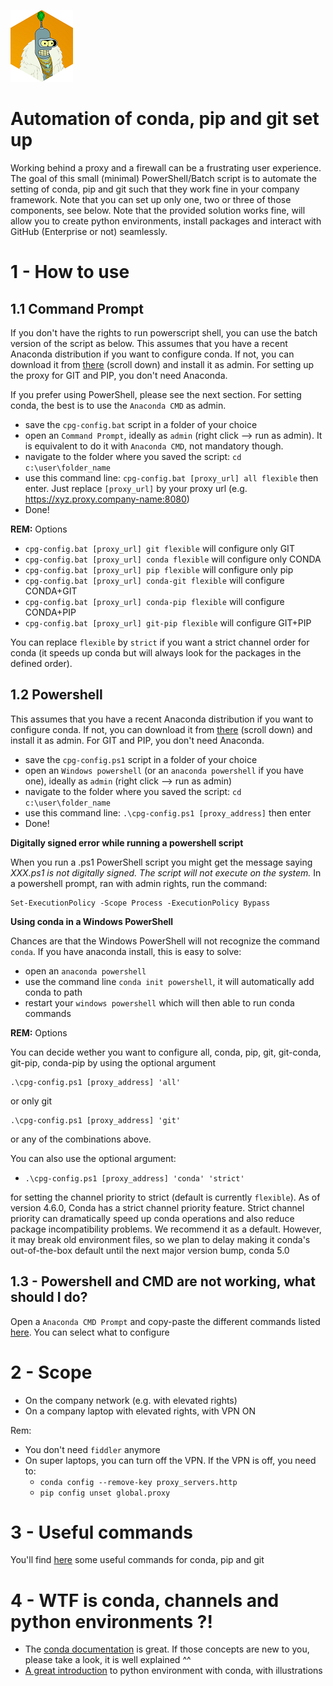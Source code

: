 ![Avatar](bender_hex_mini.png)

# Automation of conda, pip and git set up

Working behind a proxy and a firewall can be a frustrating user experience. The goal of this small (minimal) PowerShell/Batch script is to automate the setting of conda, pip and git such that they work fine in your company framework. Note that you can set up only one, two or three of those components, see below.
Note that the provided solution works fine, will allow you to create python environments, install packages and interact with GitHub (Enterprise or not) seamlessly.


# 1 - How to use

## 1.1 Command Prompt

If you don't have the rights to run powerscript shell, you can use the batch version of the script as below. This assumes that you have a recent Anaconda distribution if you want to configure conda. If not, you can download it from [there](https://www.anaconda.com/products/individual) (scroll down) and install it as admin. For setting up the proxy for GIT and PIP, you don't need Anaconda.

If you prefer using PowerShell, please see the next section. For setting conda, the best is to use the `Anaconda CMD` as admin.

 - save the `cpg-config.bat` script in a folder of your choice
 - open an `Command Prompt`, ideally as `admin` (right click --> run as admin). It is equivalent to do it with `Anaconda CMD`, not mandatory though.
 - navigate to the folder where you saved the script: `cd c:\user\folder_name`
 - use this command line: `cpg-config.bat [proxy_url] all flexible` then enter. Just replace `[proxy_url]` by your proxy url (e.g. https://xyz.proxy.company-name:8080) 
 - Done!

**REM:** Options
 - `cpg-config.bat [proxy_url] git flexible` will configure only GIT
 - `cpg-config.bat [proxy_url] conda flexible` will configure only CONDA
 - `cpg-config.bat [proxy_url] pip flexible` will configure only pip
 - `cpg-config.bat [proxy_url] conda-git flexible` will configure CONDA+GIT
 - `cpg-config.bat [proxy_url] conda-pip flexible` will configure CONDA+PIP
 - `cpg-config.bat [proxy_url] git-pip flexible` will configure GIT+PIP

 You can replace `flexible` by `strict` if you want a strict channel order for conda (it speeds up conda but will always look for the packages in the defined order).

## 1.2 Powershell
This assumes that you have a recent Anaconda distribution if you want to configure conda. If not, you can download it from [there](https://www.anaconda.com/products/individual) (scroll down) and install it as admin. For GIT and PIP, you don't need Anaconda.

 - save the `cpg-config.ps1` script in a folder of your choice
 - open an `Windows powershell` (or an `anaconda powershell` if you have one), ideally as `admin` (right click --> run as admin)
 - navigate to the folder where you saved the script: `cd c:\user\folder_name`
 - use this command line: `.\cpg-config.ps1 [proxy_address]` then enter
 - Done!

**Digitally signed error while running a powershell script**

When you run a .ps1 PowerShell script you might get the message saying *XXX.ps1 is not digitally signed. The script will not execute on the system.* In a powershell prompt, ran with admin rights, run the command:

```shell
Set-ExecutionPolicy -Scope Process -ExecutionPolicy Bypass
```

**Using conda in a Windows PowerShell**

Chances are that the Windows PowerShell will not recognize the command `conda`. If you have anaconda install, this is easy to solve:

 - open an `anaconda powershell`
 - use the command line `conda init powershell`, it will automatically add conda to path
 - restart your `windows powershell` which will then able to run conda commands



**REM:** Options

You can decide wether you want to configure all, conda, pip, git, git-conda, git-pip, conda-pip by using the optional argument

```shell
.\cpg-config.ps1 [proxy_address] 'all'
```

or only git

```shell
.\cpg-config.ps1 [proxy_address] 'git'
```

or any of the combinations above.

You can also use the optional argument:

 - `.\cpg-config.ps1 [proxy_address] 'conda' 'strict'`

 for setting the channel priority to strict (default is currently `flexible`). As of version 4.6.0, Conda has a strict channel priority feature. Strict channel priority can dramatically speed up conda operations and also reduce package incompatibility problems. We recommend it as a default. However, it may break old environment files, so we plan to delay making it conda's out-of-the-box default until the next major version bump, conda 5.0


## 1.3 - Powershell and CMD are not working, what should I do?

Open a `Anaconda CMD Prompt` and copy-paste the different commands listed [here](setup_conda_pip.md). You can select what to configure

# 2 - Scope

 - On the company network (e.g. with elevated rights)
 - On a company laptop with elevated rights, with VPN ON

 Rem:
  - You don't need `fiddler` anymore
  - On super laptops, you can turn off the VPN. If the VPN is off, you need to: 
       *  `conda config --remove-key proxy_servers.http` 
       *  `pip config unset global.proxy`

# 3 - Useful commands

You'll find [here](setup_conda_pip.md) some useful commands for conda, pip and git

# 4 - WTF is conda, channels and python environments ?!

 - The [conda documentation](https://conda.io/projects/conda/en/latest/user-guide/concepts/index.html) is great. If those concepts are new to you, please take a look, it is well explained ^^
 - [A great introduction](https://www.freecodecamp.org/news/why-you-need-python-environments-and-how-to-manage-them-with-conda-85f155f4353c/) to python environment with conda, with illustrations